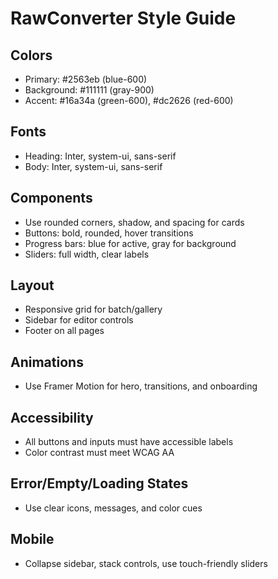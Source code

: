 # RawConverter Style Guide

## Colors
- Primary: #2563eb (blue-600)
- Background: #111111 (gray-900)
- Accent: #16a34a (green-600), #dc2626 (red-600)

## Fonts
- Heading: Inter, system-ui, sans-serif
- Body: Inter, system-ui, sans-serif

## Components
- Use rounded corners, shadow, and spacing for cards
- Buttons: bold, rounded, hover transitions
- Progress bars: blue for active, gray for background
- Sliders: full width, clear labels

## Layout
- Responsive grid for batch/gallery
- Sidebar for editor controls
- Footer on all pages

## Animations
- Use Framer Motion for hero, transitions, and onboarding

## Accessibility
- All buttons and inputs must have accessible labels
- Color contrast must meet WCAG AA

## Error/Empty/Loading States
- Use clear icons, messages, and color cues

## Mobile
- Collapse sidebar, stack controls, use touch-friendly sliders
